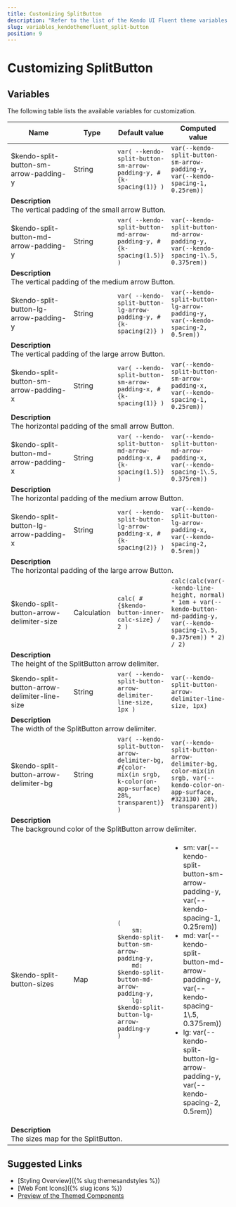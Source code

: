 ```yaml
---
title: Customizing SplitButton
description: "Refer to the list of the Kendo UI Fluent theme variables available for customization."
slug: variables_kendothemefluent_split-button
position: 9
---
```


# Customizing SplitButton

## Variables

The following table lists the available variables for customization.

<table class="theme-variables">
    <colgroup>
    <col style="width: 200px; white-space:nowrap;" />
    <col />
    <col />
    <col />
</colgroup>
<thead>
    <tr>
        <th>Name</th>
        <th>Type</th>
        <th>Default value</th>
        <th>Computed value</th>
    </tr>
</thead>
<tbody>
        <tr>
    <td>$kendo-split-button-sm-arrow-padding-y</td>
    <td>String</td>
    <td><code>var( --kendo-split-button-sm-arrow-padding-y, #{k-spacing(1)} )</code></td>
    <td><code>var(--kendo-split-button-sm-arrow-padding-y, var(--kendo-spacing-1, 0.25rem))</code></td>
</tr>
<tr>
    <td colspan="4" class="theme-variables-description-container"><div><b>Description</b><div class="theme-variables-description">The vertical padding of the small arrow Button.</div></div>
    </td>
</tr>
<tr>
    <td>$kendo-split-button-md-arrow-padding-y</td>
    <td>String</td>
    <td><code>var( --kendo-split-button-md-arrow-padding-y, #{k-spacing(1.5)} )</code></td>
    <td><code>var(--kendo-split-button-md-arrow-padding-y, var(--kendo-spacing-1\.5, 0.375rem))</code></td>
</tr>
<tr>
    <td colspan="4" class="theme-variables-description-container"><div><b>Description</b><div class="theme-variables-description">The vertical padding of the medium arrow Button.</div></div>
    </td>
</tr>
<tr>
    <td>$kendo-split-button-lg-arrow-padding-y</td>
    <td>String</td>
    <td><code>var( --kendo-split-button-lg-arrow-padding-y, #{k-spacing(2)} )</code></td>
    <td><code>var(--kendo-split-button-lg-arrow-padding-y, var(--kendo-spacing-2, 0.5rem))</code></td>
</tr>
<tr>
    <td colspan="4" class="theme-variables-description-container"><div><b>Description</b><div class="theme-variables-description">The vertical padding of the large arrow Button.</div></div>
    </td>
</tr>
<tr>
    <td>$kendo-split-button-sm-arrow-padding-x</td>
    <td>String</td>
    <td><code>var( --kendo-split-button-sm-arrow-padding-x, #{k-spacing(1)} )</code></td>
    <td><code>var(--kendo-split-button-sm-arrow-padding-x, var(--kendo-spacing-1, 0.25rem))</code></td>
</tr>
<tr>
    <td colspan="4" class="theme-variables-description-container"><div><b>Description</b><div class="theme-variables-description">The horizontal padding of the small arrow Button.</div></div>
    </td>
</tr>
<tr>
    <td>$kendo-split-button-md-arrow-padding-x</td>
    <td>String</td>
    <td><code>var( --kendo-split-button-md-arrow-padding-x, #{k-spacing(1.5)} )</code></td>
    <td><code>var(--kendo-split-button-md-arrow-padding-x, var(--kendo-spacing-1\.5, 0.375rem))</code></td>
</tr>
<tr>
    <td colspan="4" class="theme-variables-description-container"><div><b>Description</b><div class="theme-variables-description">The horizontal padding of the medium arrow Button.</div></div>
    </td>
</tr>
<tr>
    <td>$kendo-split-button-lg-arrow-padding-x</td>
    <td>String</td>
    <td><code>var( --kendo-split-button-lg-arrow-padding-x, #{k-spacing(2)} )</code></td>
    <td><code>var(--kendo-split-button-lg-arrow-padding-x, var(--kendo-spacing-2, 0.5rem))</code></td>
</tr>
<tr>
    <td colspan="4" class="theme-variables-description-container"><div><b>Description</b><div class="theme-variables-description">The horizontal padding of the large arrow Button.</div></div>
    </td>
</tr>
<tr>
    <td>$kendo-split-button-arrow-delimiter-size</td>
    <td>Calculation</td>
    <td><code>calc( #{$kendo-button-inner-calc-size} / 2 )</code></td>
    <td><code>calc(calc(var(--kendo-line-height, normal) * 1em + var(--kendo-button-md-padding-y, var(--kendo-spacing-1\.5, 0.375rem)) * 2) / 2)</code></td>
</tr>
<tr>
    <td colspan="4" class="theme-variables-description-container"><div><b>Description</b><div class="theme-variables-description">The height of the SplitButton arrow delimiter.</div></div>
    </td>
</tr>
<tr>
    <td>$kendo-split-button-arrow-delimiter-line-size</td>
    <td>String</td>
    <td><code>var( --kendo-split-button-arrow-delimiter-line-size, 1px )</code></td>
    <td><code>var(--kendo-split-button-arrow-delimiter-line-size, 1px)</code></td>
</tr>
<tr>
    <td colspan="4" class="theme-variables-description-container"><div><b>Description</b><div class="theme-variables-description">The width of the SplitButton arrow delimiter.</div></div>
    </td>
</tr>
<tr>
    <td>$kendo-split-button-arrow-delimiter-bg</td>
    <td>String</td>
    <td><code>var( --kendo-split-button-arrow-delimiter-bg, #{color-mix(in srgb, k-color(on-app-surface) 28%, transparent)} )</code></td>
    <td><code>var(--kendo-split-button-arrow-delimiter-bg, color-mix(in srgb, var(--kendo-color-on-app-surface, #323130) 28%, transparent))</code></td>
</tr>
<tr>
    <td colspan="4" class="theme-variables-description-container"><div><b>Description</b><div class="theme-variables-description">The background color of the SplitButton arrow delimiter.</div></div>
    </td>
</tr>
<tr>
    <td>$kendo-split-button-sizes</td>
    <td>Map</td>
    <td><code>(
    sm: $kendo-split-button-sm-arrow-padding-y,
    md: $kendo-split-button-md-arrow-padding-y,
    lg: $kendo-split-button-lg-arrow-padding-y
)</code></td>
    <td><ul><li>sm: var(--kendo-split-button-sm-arrow-padding-y, var(--kendo-spacing-1, 0.25rem))</li><li>md: var(--kendo-split-button-md-arrow-padding-y, var(--kendo-spacing-1\.5, 0.375rem))</li><li>lg: var(--kendo-split-button-lg-arrow-padding-y, var(--kendo-spacing-2, 0.5rem))</li></ul></td>
</tr>
<tr>
    <td colspan="4" class="theme-variables-description-container"><div><b>Description</b><div class="theme-variables-description">The sizes map for the SplitButton.</div></div>
    </td>
</tr>
</tbody>
</table>

## Suggested Links

* [Styling Overview]({% slug themesandstyles %})
* [Web Font Icons]({% slug icons %})
* [Preview of the Themed Components](../)

